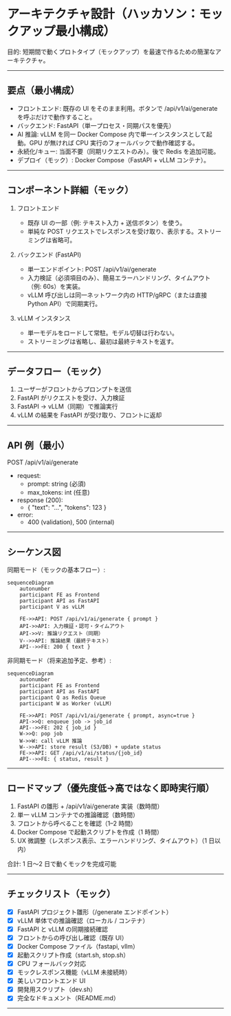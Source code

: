 # アーキテクチャ設計（ハッカソン：モックアップ最小構成）

目的: 短期間で動くプロトタイプ（モックアップ）を最速で作るための簡潔なアーキテクチャ。

---

## 要点（最小構成）

- フロントエンド: 既存の UI をそのまま利用。ボタンで /api/v1/ai/generate を呼ぶだけで動作すること。
- バックエンド: FastAPI（単一プロセス・同期パスを優先）
- AI 推論: vLLM を同一 Docker Compose 内で単一インスタンスとして起動。GPU が無ければ CPU 実行のフォールバックで動作確認する。
- 永続化/キュー: 当面不要（同期リクエストのみ）。後で Redis を追加可能。
- デプロイ（モック）: Docker Compose（FastAPI + vLLM コンテナ）。

---

## コンポーネント詳細（モック）

1. フロントエンド
   - 既存 UI の一部（例: テキスト入力 + 送信ボタン）を使う。
   - 単純な POST リクエストでレスポンスを受け取り、表示する。ストリーミングは省略可。

2. バックエンド (FastAPI)
   - 単一エンドポイント: POST /api/v1/ai/generate
   - 入力検証（必須項目のみ）、簡易エラーハンドリング、タイムアウト（例: 60s）を実装。
   - vLLM 呼び出しは同一ネットワーク内の HTTP/gRPC（または直接 Python API）で同期実行。

3. vLLM インスタンス
   - 単一モデルをロードして常駐。モデル切替は行わない。
   - ストリーミングは省略し、最初は最終テキストを返す。

---

## データフロー（モック）

1. ユーザーがフロントからプロンプトを送信
2. FastAPI がリクエストを受け、入力検証
3. FastAPI -> vLLM（同期）で推論実行
4. vLLM の結果を FastAPI が受け取り、フロントに返却

---

## API 例（最小）

POST /api/v1/ai/generate
- request:
  - prompt: string (必須)
  - max_tokens: int (任意)
- response (200):
  - { "text": "...", "tokens": 123 }
- error:
  - 400 (validation), 500 (internal)

---

## シーケンス図

同期モード（モックの基本フロー）:

```mermaid
sequenceDiagram
    autonumber
    participant FE as Frontend
    participant API as FastAPI
    participant V as vLLM

    FE->>API: POST /api/v1/ai/generate { prompt }
    API->>API: 入力検証・認可・タイムアウト
    API->>V: 推論リクエスト（同期）
    V-->>API: 推論結果（最終テキスト）
    API-->>FE: 200 { text }
```

非同期モード（将来追加予定、参考）:

```mermaid
sequenceDiagram
    autonumber
    participant FE as Frontend
    participant API as FastAPI
    participant Q as Redis Queue
    participant W as Worker (vLLM)

    FE->>API: POST /api/v1/ai/generate { prompt, async=true }
    API->>Q: enqueue job -> job_id
    API-->>FE: 202 { job_id }
    W->>Q: pop job
    W->>W: call vLLM 推論
    W-->>API: store result (S3/DB) + update status
    FE->>API: GET /api/v1/ai/status/{job_id}
    API-->>FE: { status, result }
```

---

## ロードマップ（優先度低→高ではなく即時実行順）

1. FastAPI の雛形 + /api/v1/ai/generate 実装（数時間）
2. 単一 vLLM コンテナでの推論確認（数時間）
3. フロントから呼べることを確認（1–2 時間）
4. Docker Compose で起動スクリプトを作成（1 時間）
5. UX 微調整（レスポンス表示、エラーハンドリング、タイムアウト）（1 日以内）

合計: 1 日〜2 日で動くモックを完成可能

---

## チェックリスト（モック）

- [x] FastAPI プロジェクト雛形（/generate エンドポイント）
- [x] vLLM 単体での推論確認（ローカル / コンテナ）
- [x] FastAPI と vLLM の同期接続確認
- [x] フロントからの呼び出し確認（既存 UI）
- [x] Docker Compose ファイル（fastapi, vllm）
- [x] 起動スクリプト作成（start.sh, stop.sh）
- [x] CPU フォールバック対応
- [x] モックレスポンス機能（vLLM 未接続時）
- [x] 美しいフロントエンド UI
- [x] 開発用スクリプト（dev.sh）
- [x] 完全なドキュメント（README.md）

---
